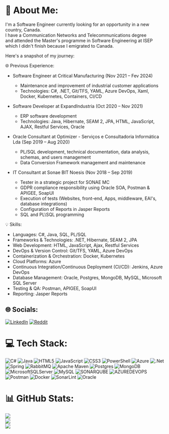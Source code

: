 # 💫 About Me:
I'm a Software Engineer currently looking for an opportunity in a new country, Canada.  
I have a Communication Networks and Telecommunications degree  
and attended the Master's programme in Software Engineering at ISEP  
which I didn't finish because I emigrated to Canada.  

Here's a snapshot of my journey:  

🌐 Previous Experience:  
- Software Engineer at Critical Manufacturing (Nov 2021 – Fev 2024)  
  - Maintenance and improvement of industrial customer applications  
  - Technologies: C#, .NET, Git/TFS, YAML, Azure DevOps, Xaml, Docker, Kubernetes, Containers, CI/CD  

- Software Developer at ExpandIndustria (Oct 2020 – Nov 2021)  
  - ERP software development
  - Technologies: Java, Hibernate, SEAM 2, JPA, HTML, JavaScript, AJAX, Restful Services, Oracle  

- Oracle Consultant at Optimizer - Serviços e Consultadoria Informática Lda (Sep 2019 – Aug 2020)  
  - PL/SQL development, technical documentation, data analysis, schemas, and users management  
  - Data Conversion Framework management and maintenance  

- IT Consultant at Sonae BIT Noesis (Nov 2018 – Sep 2019)  
  - Tester in a strategic project for SONAE MC  
  - GDPR compliance responsibility using Oracle SOA, Postman & APIGEE, SoapUI  
  - Execution of tests (Websites, front-end, Apps, middleware, EAI's, database integrations)  
  - Configuration of Reports in Jasper Reports  
  - SQL and PL\SQL programming  

💡 Skills:  
- Languages: C#, Java, SQL, PL/SQL  
- Frameworks & Technologies: .NET, Hibernate, SEAM 2, JPA  
- Web Development: HTML, JavaScript, Ajax, Restful Services  
- DevOps & Version Control: Git/TFS, YAML, Azure DevOps  
- Containerization & Orchestration: Docker, Kubernetes  
- Cloud Platforms: Azure
- Continuous Integration/Continuous Deployment (CI/CD): Jenkins, Azure DevOps  
- Database Management: Oracle, Postgres, MongoDB, MySQL, Microsoft SQL Server  
- Testing & QA: Postman, APIGEE, SoapUI  
- Reporting: Jasper Reports


## 🌐 Socials:
[![LinkedIn](https://img.shields.io/badge/LinkedIn-%230077B5.svg?logo=linkedin&logoColor=white)](https://linkedin.com/in/nunocosta92) [![Reddit](https://img.shields.io/badge/Reddit-%23FF4500.svg?logo=Reddit&logoColor=white)](https://reddit.com/user/nuncosta1904) 

# 💻 Tech Stack:
![C#](https://img.shields.io/badge/c%23-%23239120.svg?style=for-the-badge&logo=csharp&logoColor=white) ![Java](https://img.shields.io/badge/java-%23ED8B00.svg?style=for-the-badge&logo=openjdk&logoColor=white) ![HTML5](https://img.shields.io/badge/html5-%23E34F26.svg?style=for-the-badge&logo=html5&logoColor=white) ![JavaScript](https://img.shields.io/badge/javascript-%23323330.svg?style=for-the-badge&logo=javascript&logoColor=%23F7DF1E) ![CSS3](https://img.shields.io/badge/css3-%231572B6.svg?style=for-the-badge&logo=css3&logoColor=white) ![PowerShell](https://img.shields.io/badge/PowerShell-%235391FE.svg?style=for-the-badge&logo=powershell&logoColor=white) ![Azure](https://img.shields.io/badge/azure-%230072C6.svg?style=for-the-badge&logo=microsoftazure&logoColor=white) ![.Net](https://img.shields.io/badge/.NET-5C2D91?style=for-the-badge&logo=.net&logoColor=white) ![Spring](https://img.shields.io/badge/spring-%236DB33F.svg?style=for-the-badge&logo=spring&logoColor=white) ![RabbitMQ](https://img.shields.io/badge/rabbitmq-FF6600?style=for-the-badge&logo=rabbitmq&logoColor=white) ![Apache Maven](https://img.shields.io/badge/Apache%20Maven-C71A36?style=for-the-badge&logo=Apache%20Maven&logoColor=white) ![Postgres](https://img.shields.io/badge/postgres-%23316192.svg?style=for-the-badge&logo=postgresql&logoColor=white) ![MongoDB](https://img.shields.io/badge/MongoDB-%234ea94b.svg?style=for-the-badge&logo=mongodb&logoColor=white) ![MicrosoftSQLServer](https://img.shields.io/badge/Microsoft%20SQL%20Server-CC2927?style=for-the-badge&logo=microsoft%20sql%20server&logoColor=white) ![MySQL](https://img.shields.io/badge/mysql-%2300000f.svg?style=for-the-badge&logo=mysql&logoColor=white) ![SONARQUBE](https://img.shields.io/badge/sonarqube-4E9BCD.svg?style=for-the-badge&logo=sonarqube&logoColor=white&color=%234E9BCD) ![AZUREDEVOPS](https://img.shields.io/badge/azuredevops-0078D7.svg?style=for-the-badge&logo=azuredevops&logoColor=white&color=%230078D7) ![Postman](https://img.shields.io/badge/Postman-FF6C37?style=for-the-badge&logo=postman&logoColor=white) ![Docker](https://img.shields.io/badge/docker-%230db7ed.svg?style=for-the-badge&logo=docker&logoColor=white) ![SonarLint](https://img.shields.io/badge/SonarLint-CB2029?style=for-the-badge&logo=SONARLINT&logoColor=white) ![Oracle](https://img.shields.io/badge/Oracle-F80000?style=for-the-badge&logo=oracle&logoColor=white)
# 📊 GitHub Stats:
![](https://github-readme-stats.vercel.app/api?username=nuncosta92&theme=dark&hide_border=false&include_all_commits=false&count_private=true)<br/>
![](https://github-readme-streak-stats.herokuapp.com/?user=nuncosta92&theme=dark&hide_border=false)<br/>
![](https://github-readme-stats.vercel.app/api/top-langs/?username=nuncosta92&theme=dark&hide_border=false&include_all_commits=false&count_private=true&layout=compact)

<!-- Proudly created with GPRM ( https://gprm.itsvg.in ) -->
